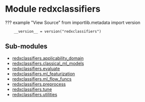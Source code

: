 # Module redxclassifiers

??? example "View Source"
        from importlib.metadata import version

        __version__ = version("redxclassifiers")

## Sub-modules

* [redxclassifiers.applicability_domain](applicability_domain/)
* [redxclassifiers.classical_ml_models](classical_ml_models/)
* [redxclassifiers.evaluate](evaluate/)
* [redxclassifiers.ml_featurization](ml_featurization/)
* [redxclassifiers.ml_flow_funcs](ml_flow_funcs/)
* [redxclassifiers.preprocess](preprocess/)
* [redxclassifiers.tune](tune/)
* [redxclassifiers.utilities](utilities/)
